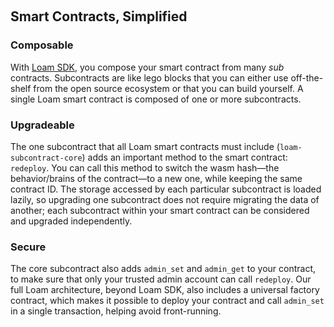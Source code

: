 &nbsp;

## Smart Contracts, Simplified

### Composable

With [Loam SDK](https://crates.io/crates/loam-sdk), you compose your smart contract from many *sub* contracts. Subcontracts are like lego blocks that you can either use off-the-shelf from the open source ecosystem or that you can build yourself. A single Loam smart contract is composed of one or more subcontracts.

### Upgradeable

The one subcontract that all Loam smart contracts must include (`loam-subcontract-core`) adds an important method to the smart contract: `redeploy`. You can call this method to switch the wasm hash—the behavior/brains of the contract—to a new one, while keeping the same contract ID. The storage accessed by each particular subcontract is loaded lazily, so upgrading one subcontract does not require migrating the data of another; each subcontract within your smart contract can be considered and upgraded independently.

### Secure

The core subcontract also adds `admin_set` and `admin_get` to your contract, to make sure that only your trusted admin account can call `redeploy`. Our full Loam architecture, beyond Loam SDK, also includes a universal factory contract, which makes it possible to deploy your contract and call `admin_set` in a single transaction, helping avoid front-running.
